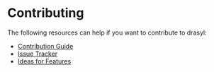 # Contributing

The following resources can help if you want to contribute to drasyl:

* [Contribution Guide](https://github.com/drasyl-overlay/drasyl/blob/master/CONTRIBUTING.md)
* [Issue Tracker](https://github.com/drasyl-overlay/drasyl/issues)
* [Ideas for Features](https://github.com/orgs/drasyl-overlay/projects/1)
